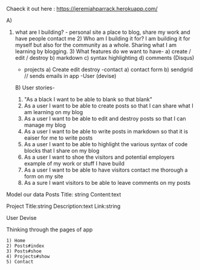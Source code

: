 Chaeck it out here : https://jeremiahparrack.herokuapp.com/


A)
 1) what are I building? - personal site a place to blog, share my work and have people contact me
	2) Who am I  building it for?  I am  building it for myself but also for the community as a whole. Sharing what I am learning by blogging.
	3) What features do we want to have- 
           a) create / edit / destroy 
           b) markdown 
           c) syntax highlighting
          d) comments (Disqus) 
    - projects
           a) Create edit destroy
     -contact 
           a) contact form 
           b) sendgrid  // sends emails in app
    -User (devise)


	B) User stories- 
	1) "As a black I want to be able to blank so that blank"
	2) As a user I want to be able to create posts so that I can share what I am learning on my blog
	3) As a user I want to be able to edit and destroy posts so that I can manage my blog
	4) As a user I want to be able to write posts in markdown so that it is eaiser for me to write posts
	5) As a user I want to be able to highlight the various syntax of code blocks that I share on my blog
	6) As a user I want to shoe the visitors and potential employers example of my work or stuff I have build
	7) As a user I want to be able to have visitors contact me thorough a form on my site 
	8) As a sure I want visitors to be able to leave comments on my posts



Model our data
  Posts
	Title: string
	Content:text
	
Project
	Title:string
	Description:text
	Link:string
	
User
	Devise
	
	
Thinking through the pages of app

	1) Home
	2) Posts#index
	3) Posts#shoe
	4) Projects#show
	5) Contact

